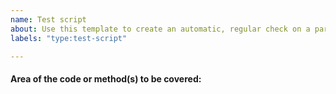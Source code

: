 ```yaml
---
name: Test script
about: Use this template to create an automatic, regular check on a part of the code.
labels: "type:test-script"

---
```

<!-- PLEASE ENSURE YOU REVIEW THE CONTENT OF EACH ISSUE CAREFULLY, INCLUDING SUBSEQUENT COMMENTS BY YOURSELF OR OTHERS. -->
<!-- IN PARTICULAR PLEASE ENSURE THAT SENSITIVE OR INAPPROPRIATE INFORMATION IS NOT UPLOADED -->

#### Area of the code or method(s) to be covered:
<!-- Describe the breadth of the proposed coverage -->

